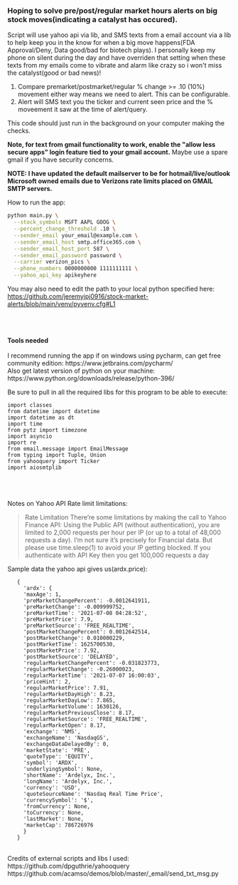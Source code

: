 ### Hoping to solve pre/post/regular market hours alerts on big stock moves(indicating a catalyst has occured).


Script will use yahoo api via lib, and SMS texts from a email account via a lib to help keep you in the know for when a big move happens(FDA Approval/Deny, Data good/bad for biotech plays). I personally keep my phone on silent during the day and have overriden that setting when these texts from my emails come to vibrate and alarm like crazy so i won't miss the catalyst(good or bad news)!

1. Compare premarket/postmarket/regular % change >= .10 (10%) movement either way means we need to alert. This can be configurable.
2. Alert will SMS text you the ticker and current seen price and the % moveement it saw at the time of alert/query.

This code should just run in the background on your computer making the checks.

<b>Note, for text from gmail functionality to work, enable the "allow less secure apps" login feature tied to your gmail account.</b> Maybe use a spare gmail if you have security concerns.</b>

<b>NOTE: I have updated the default mailserver to be for hotmail/live/outlook Microsoft owned emails due to Verizons rate limits placed on GMAIL SMTP servers.</b>

How to run the app:
```bash
python main.py \
  --stock_symbols MSFT AAPL GOOG \
  --percent_change_threshold .10 \
  --sender_email your_email@example.com \
  --sender_email_host smtp.office365.com \
  --sender_email_host_port 587 \
  --sender_email_password password \
  --carrier verizon_pics \
  --phone_numbers 0000000000 1111111111 \
  --yahoo_api_key apikeyhere
```

You may also need to edit the path to your local python specified here:
https://github.com/jeremyjpj0916/stock-market-alerts/blob/main/venv/pyvenv.cfg#L1 

<br />
<br />
<br />
<b>Tools needed</b><br /><br />
I recommend running the app if on windows using pycharm, can get free community edition: https://www.jetbrains.com/pycharm/<br />
Also get latest version of python on your machine: https://www.python.org/downloads/release/python-396/

Be sure to pull in all the required libs for this program to be able to execute:
```
import classes
from datetime import datetime
import datetime as dt
import time
from pytz import timezone
import asyncio
import re
from email.message import EmailMessage
from typing import Tuple, Union
from yahooquery import Ticker
import aiosmtplib
```

<br />
<br />
<br />
Notes on Yahoo API Rate limit limitations:

> Rate Limitation
> There’re some limitations by making the call to Yahoo Finance API:
> Using the Public API (without authentication), you are limited to 2,000 requests per hour per IP (or up to a total of 48,000 requests a day).
> I’m not sure it’s precisely for Financial data. But please use time.sleep(1) to avoid your IP getting blocked.
> If you authenticate with API Key then you get 100,000 requests a day


Sample data the yahoo api gives us(ardx.price):
```
   {
     'ardx': {
     'maxAge': 1, 
     'preMarketChangePercent': -0.0012641911, 
     'preMarketChange': -0.009999752, 
     'preMarketTime': '2021-07-08 04:28:52', 
     'preMarketPrice': 7.9, 
     'preMarketSource': 'FREE_REALTIME', 
     'postMarketChangePercent': 0.0012642514, 
     'postMarketChange': 0.010000229, 
     'postMarketTime': 1625700530, 
     'postMarketPrice': 7.92, 
     'postMarketSource': 'DELAYED', 
     'regularMarketChangePercent': -0.031823773, 
     'regularMarketChange': -0.26000023, 
     'regularMarketTime': '2021-07-07 16:00:03', 
     'priceHint': 2, 
     'regularMarketPrice': 7.91, 
     'regularMarketDayHigh': 8.23, 
     'regularMarketDayLow': 7.865, 
     'regularMarketVolume': 1630126, 
     'regularMarketPreviousClose': 8.17, 
     'regularMarketSource': 'FREE_REALTIME', 
     'regularMarketOpen': 8.17, 
     'exchange': 'NMS', 
     'exchangeName': 'NasdaqGS', 
     'exchangeDataDelayedBy': 0, 
     'marketState': 'PRE', 
     'quoteType': 'EQUITY', 
     'symbol': 'ARDX', 
     'underlyingSymbol': None, 
     'shortName': 'Ardelyx, Inc.', 
     'longName': 'Ardelyx, Inc.', 
     'currency': 'USD', 
     'quoteSourceName': 'Nasdaq Real Time Price', 
     'currencySymbol': '$', 
     'fromCurrency': None, 
     'toCurrency': None, 
     'lastMarket': None, 
     'marketCap': 786726976
     }
   }
```

<br />
Credits of external scripts and libs I used: <br />
https://github.com/dpguthrie/yahooquery<br />
https://github.com/acamso/demos/blob/master/_email/send_txt_msg.py<br />

